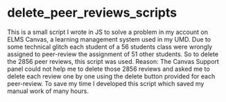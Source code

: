 # delete_peer_reviews_scripts
This is a small script I wrote in JS to solve a problem in my account on ELMS Canvas, a learning management system used in my UMD. Due to some technical glitch each student of a 56 students class were wrongly assigned to peer-review the assignment of 51 other students. So to delete the 2856 peer reviews, this script was used.
Reason: The Canvas Support panel could not help me to delete those 2856 reviews and asked me to delete each review one by one using the delete button provided for each peer-review. To save my time I developed this script which saved my manual work of many hours.
